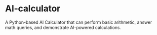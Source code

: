 # AI-calculator
A Python-based AI Calculator that can perform basic arithmetic, answer math queries, and demonstrate AI-powered calculations.

